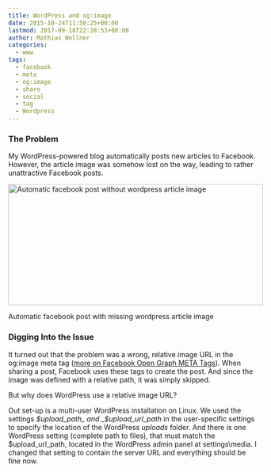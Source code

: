 ```yaml
---
title: WordPress and og:image
date: 2015-10-24T11:50:25+00:00
lastmod: 2017-09-18T22:28:53+00:00
author: Mathias Wellner
categories:
  - www
tags:
  - facebook
  - meta
  - og:image
  - share
  - social
  - tag
  - Wordpress
---
```

### The Problem

My WordPress-powered blog automatically posts new articles to Facebook. However, the article image was somehow lost on the way, leading to rather unattractive Facebook posts. 

<div id="attachment_6319" style="width: 524px" class="wp-caption aligncenter">
  <img src="http://www.mwellner.de/wp-uploads/2015/10/Firefox_Screenshot_2015-10-24T09-29-34.857Z.png" alt="Automatic facebook post without wordpress article image" width="514" height="245" class="size-full wp-image-6319" srcset="http://www.mwellner.de/wp-uploads/2015/10/Firefox_Screenshot_2015-10-24T09-29-34.857Z.png 514w, http://www.mwellner.de/wp-uploads/2015/10/Firefox_Screenshot_2015-10-24T09-29-34.857Z-350x167.png 350w, http://www.mwellner.de/wp-uploads/2015/10/Firefox_Screenshot_2015-10-24T09-29-34.857Z-250x119.png 250w, http://www.mwellner.de/wp-uploads/2015/10/Firefox_Screenshot_2015-10-24T09-29-34.857Z-150x71.png 150w" sizes="(max-width: 514px) 100vw, 514px" />
  
  <p class="wp-caption-text">
    Automatic facebook post with missing wordpress article image
  </p>
</div>

### Digging Into the Issue

It turned out that the problem was a wrong, relative image URL in the og:image meta tag (<a href="http://davidwalsh.name/facebook-meta-tags" title="Facebook Open Graph META Tags" target="_blank">more on Facebook Open Graph META Tags</a>). When sharing a post, Facebook uses these tags to create the post. And since the image was defined with a relative path, it was simply skipped. 

But why does WordPress use a relative image URL? 

Out set-up is a multi-user WordPress installation on Linux. We used the settings _$upload_path_ and _$upload\_url\_path_ in the user-specific settings to specify the location of the WordPress _uploads_ folder. And there is one WordPress setting (complete path to files), that must match the $upload\_url\_path, located in the WordPress admin panel at settings\media. I changed that setting to contain the server URL and everything should be fine now.